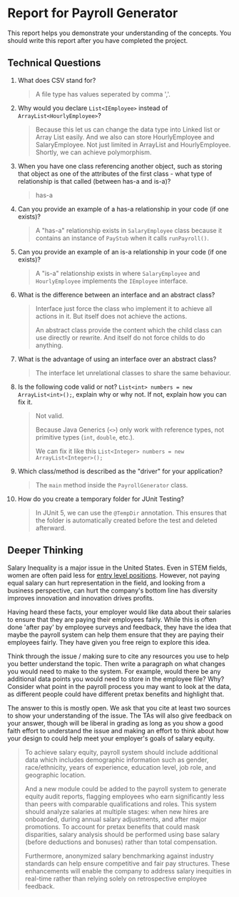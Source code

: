 # Report for Payroll Generator

This report helps you demonstrate your understanding of the concepts. You should write this report after you have completed the project. 

## Technical Questions

1. What does CSV stand for? 
   
   > A file type has values seperated by comma ','.
   
2. Why would you declare `List<IEmployee>` instead of `ArrayList<HourlyEmployee>`?

   > Because this let us can change the data type into Linked list or Array List easily. And we also can store HourlyEmployee and SalaryEmployee. Not just limited in ArrayList and HourlyEmployee. Shortly, we can achieve polymorphism.

3. When you have one class referencing another object, such as storing that object as one of the attributes of the first class - what type of relationship is that called (between has-a and is-a)?

   > has-a

4. Can you provide an example of a has-a relationship in your code (if one exists)?
   >A "has-a" relationship exists in `SalaryEmployee` class because it contains an instance of `PayStub` when it calls `runPayroll()`.


5. Can you provide an example of an is-a relationship in your code (if one exists)?
   >A "is-a" relationship exists in where `SalaryEmployee` and `HourlyEmployee` implements the `IEmployee` interface.


6. What is the difference between an interface and an abstract class?

   > Interface just force the class who implement it to achieve all actions in it. But itself does not achieve the actions. 
   >
   > An abstract class provide the content which the child class can use directly or rewrite. And itself do not force childs to do anything.


7. What is the advantage of using an interface over an abstract class?
   >The interface let unrelational classes to share the same behaviour.


8. Is the following code valid or not? `List<int> numbers = new ArrayList<int>();`, explain why or why not. If not, explain how you can fix it. 
   >Not valid.
   >
   >Because Java Generics (`<>`) only work with reference types, not primitive types (`int`, `double`, etc.).
   >
   >We can fix it like this `List<Integer> numbers = new ArrayList<Integer>();`


9. Which class/method is described as the "driver" for your application? 
   >The `main` method inside the `PayrollGenerator` class.

10. How do you create a temporary folder for JUnit Testing? 
    >In JUnit 5, we can use the `@TempDir` annotation. This ensures that the folder is automatically created before the test and deleted afterward.






## Deeper Thinking 

Salary Inequality is a major issue in the United States. Even in STEM fields, women are often paid less for [entry level positions](https://www.gsb.stanford.edu/insights/whats-behind-pay-gap-stem-jobs). However, not paying equal salary can hurt representation in the field, and looking from a business perspective, can hurt the company's bottom line has diversity improves innovation and innovation drives profits. 

Having heard these facts, your employer would like data about their salaries to ensure that they are paying their employees fairly. While this is often done 'after pay' by employee surveys and feedback, they have the idea that maybe the payroll system can help them ensure that they are paying their employees fairly. They have given you free reign to explore this idea.

Think through the issue / making sure to cite any resources you use to help you better understand the topic. Then write a paragraph on what changes you would need to make to the system. For example, would there be any additional data points you would need to store in the employee file? Why? Consider what point in the payroll process you may want to look at the data, as different people could have different pretax benefits and highlight that. 

The answer to this is mostly open. We ask that you cite at least two sources to show your understanding of the issue. The TAs will also give feedback on your answer, though will be liberal in grading as long as you show a good faith effort to understand the issue and making an effort to think about how your design to could help meet your employer's goals of salary equity. 

>To achieve salary equity, payroll system should include additional data which includes demographic information such as gender, race/ethnicity, years of experience, education level, job role, and geographic location. 
>
>And a new module could be added to the payroll system to generate equity audit reports, flagging employees who earn significantly less than peers with comparable qualifications and roles. This system should analyze salaries at multiple stages: when new hires are onboarded, during annual salary adjustments, and after major promotions. To account for pretax benefits that could mask disparities, salary analysis should be performed using base salary (before deductions and bonuses) rather than total compensation. 
>
>Furthermore, anonymized salary benchmarking against industry standards can help ensure competitive and fair pay structures. These enhancements will enable the company to address salary inequities in real-time rather than relying solely on retrospective employee feedback.

